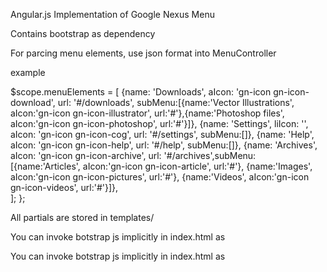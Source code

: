 Angular.js Implementation of Google Nexus Menu

Contains bootstrap as dependency

For parcing menu elements, use json format into MenuController

example

$scope.menuElements = [
				{name: 'Downloads', aIcon: 'gn-icon gn-icon-download', url: '#/downloads', subMenu:[{name:'Vector Illustrations', aIcon:'gn-icon gn-icon-illustrator', url:'#'},{name:'Photoshop files', aIcon:'gn-icon gn-icon-photoshop', url:'#'}]},
				{name: 'Settings', liIcon: '', aIcon: 'gn-icon gn-icon-cog', url: '#/settings', subMenu:[]},
				{name: 'Help', aIcon: 'gn-icon gn-icon-help', url: '#/help', subMenu:[]},
				{name: 'Archives', aIcon: 'gn-icon gn-icon-archive', url: '#/archives',subMenu:[{name:'Articles', aIcon:'gn-icon gn-icon-article', url:'#'}, {name:'Images', aIcon:'gn-icon gn-icon-pictures', url:'#'}, {name:'Videos', aIcon:'gn-icon gn-icon-videos', url:'#'}]},	
			];
		};

All partials are stored in templates/

You can invoke botstrap js implicitly in index.html as

<link rel="stylesheet" type="text/css" href="bower_components/bootstrap/dist/css/bootstrap.min.css" />

You can invoke botstrap js implicitly in index.html as

<script src="bower_components/jquery/dist/jquery.min.js"></script>
<script src="bower_components/bootstrap/dist/js/bootstrap.min.js"></script>
